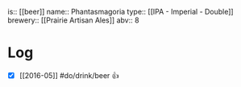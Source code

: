 is:: [[beer]]
name:: Phantasmagoria
type:: [[IPA - Imperial - Double]]
brewery:: [[Prairie Artisan Ales]]
abv:: 8

# Log
- [x] [[2016-05]] #do/drink/beer 👍
